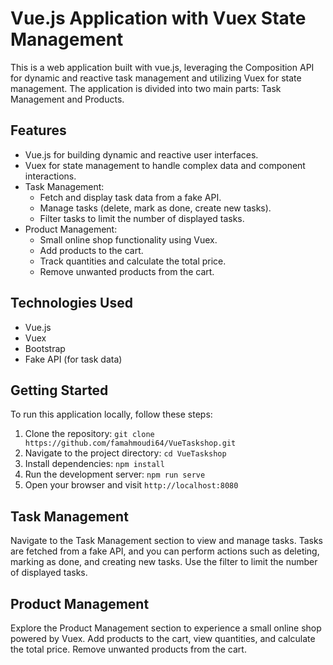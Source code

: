 # Vue.js Application with Vuex State Management

This is a web application built with vue.js, leveraging the Composition API for dynamic and reactive task management and utilizing Vuex for state management. The application is divided into two main parts: Task Management and Products.

## Features

- Vue.js for building dynamic and reactive user interfaces.
- Vuex for state management to handle complex data and component interactions.
- Task Management:
  - Fetch and display task data from a fake API.
  - Manage tasks (delete, mark as done, create new tasks).
  - Filter tasks to limit the number of displayed tasks.
- Product Management:
  - Small online shop functionality using Vuex.
  - Add products to the cart.
  - Track quantities and calculate the total price.
  - Remove unwanted products from the cart.

## Technologies Used

- Vue.js
- Vuex
- Bootstrap
- Fake API (for task data)

## Getting Started

To run this application locally, follow these steps:

1. Clone the repository: `git clone https://github.com/famahmoudi64/VueTaskshop.git`
2. Navigate to the project directory: `cd VueTaskshop`
3. Install dependencies: `npm install`
4. Run the development server: `npm run serve`
5. Open your browser and visit `http://localhost:8080`

## Task Management

Navigate to the Task Management section to view and manage tasks. Tasks are fetched from a fake API, and you can perform actions such as deleting, marking as done, and creating new tasks. Use the filter to limit the number of displayed tasks.

## Product Management

Explore the Product Management section to experience a small online shop powered by Vuex. Add products to the cart, view quantities, and calculate the total price. Remove unwanted products from the cart.

